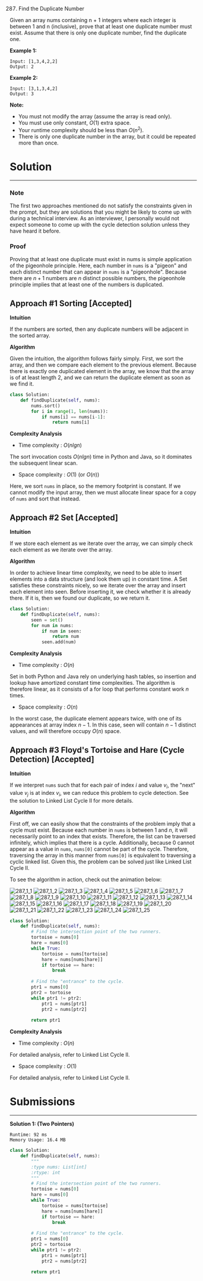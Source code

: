 287. Find the Duplicate Number

Given an array nums containing n + 1 integers where each integer is between 1 and n (inclusive), prove that at least one duplicate number must exist. Assume that there is only one duplicate number, find the duplicate one.

**Example 1:**
```
Input: [1,3,4,2,2]
Output: 2
```
**Example 2:**
```
Input: [3,1,3,4,2]
Output: 3
```
**Note:**

* You must not modify the array (assume the array is read only).
* You must use only constant, $O(1)$ extra space.
* Your runtime complexity should be less than $O(n^2)$.
* There is only one duplicate number in the array, but it could be repeated more than once.

# Solution
---
### Note
The first two approaches mentioned do not satisfy the constraints given in the prompt, but they are solutions that you might be likely to come up with during a technical interview. As an interviewer, I personally would not expect someone to come up with the cycle detection solution unless they have heard it before.

### Proof
Proving that at least one duplicate must exist in nums is simple application of the pigeonhole principle. Here, each number in `nums` is a "pigeon" and each distinct number that can appear in `nums` is a "pigeonhole". Because there are $n+1$ numbers are $n$ distinct possible numbers, the pigeonhole principle implies that at least one of the numbers is duplicated.

## Approach #1 Sorting [Accepted]
**Intuition**

If the numbers are sorted, then any duplicate numbers will be adjacent in the sorted array.

**Algorithm**

Given the intuition, the algorithm follows fairly simply. First, we sort the array, and then we compare each element to the previous element. Because there is exactly one duplicated element in the array, we know that the array is of at least length 2, and we can return the duplicate element as soon as we find it.

```python
class Solution:
    def findDuplicate(self, nums):
        nums.sort()
        for i in range(1, len(nums)):
            if nums[i] == nums[i-1]:
                return nums[i]
```

**Complexity Analysis**

* Time complexity : $O(nlgn)$

The sort invocation costs $O(nlgn)$ time in Python and Java, so it dominates the subsequent linear scan.

* Space complexity : $O(1)$ (or $O(n)$)

Here, we sort `nums` in place, so the memory footprint is constant. If we cannot modify the input array, then we must allocate linear space for a copy of `nums` and sort that instead.

## Approach #2 Set [Accepted]
**Intuition**

If we store each element as we iterate over the array, we can simply check each element as we iterate over the array.

**Algorithm**

In order to achieve linear time complexity, we need to be able to insert elements into a data structure (and look them up) in constant time. A Set satisfies these constraints nicely, so we iterate over the array and insert each element into seen. Before inserting it, we check whether it is already there. If it is, then we found our duplicate, so we return it.

```python
class Solution:
    def findDuplicate(self, nums):
        seen = set()
        for num in nums:
            if num in seen:
                return num
            seen.add(num)
```

**Complexity Analysis**

* Time complexity : $O(n)$

Set in both Python and Java rely on underlying hash tables, so insertion and lookup have amortized constant time complexities. The algorithm is therefore linear, as it consists of a for loop that performs constant work $n$ times.

* Space complexity : $O(n)$

In the worst case, the duplicate element appears twice, with one of its appearances at array index $n-1$. In this case, seen will contain $n-1$ distinct values, and will therefore occupy $O(n)$ space.

## Approach #3 Floyd's Tortoise and Hare (Cycle Detection) [Accepted]
**Intuition**

If we interpret `nums` such that for each pair of index $i$ and value $v_i$, the "next" value $v_j$ is at index $v_i$, we can reduce this problem to cycle detection. See the solution to Linked List Cycle II for more details.

**Algorithm**

First off, we can easily show that the constraints of the problem imply that a cycle must exist. Because each number in `nums` is between $1$ and $n$, it will necessarily point to an index that exists. Therefore, the list can be traversed infinitely, which implies that there is a cycle. Additionally, because $0$ cannot appear as a value in `nums`, `nums[0]` cannot be part of the cycle. Therefore, traversing the array in this manner from `nums[0]` is equivalent to traversing a cyclic linked list. Given this, the problem can be solved just like Linked List Cycle II.

To see the algorithm in action, check out the animation below:

![287_1_1](img/287_1_1.png)
![287_1_2](img/287_1_2.png)
![287_1_3](img/287_1_3.png)
![287_1_4](img/287_1_4.png)
![287_1_5](img/287_1_5.png)
![287_1_6](img/287_1_6.png)
![287_1_7](img/287_1_7.png)
![287_1_8](img/287_1_8.png)
![287_1_9](img/287_1_9.png)
![287_1_10](img/287_1_10.png)
![287_1_11](img/287_1_11.png)
![287_1_12](img/287_1_12.png)
![287_1_13](img/287_1_13.png)
![287_1_14](img/287_1_14.png)
![287_1_15](img/287_1_15.png)
![287_1_16](img/287_1_16.png)
![287_1_17](img/287_1_17.png)
![287_1_18](img/287_1_18.png)
![287_1_19](img/287_1_19.png)
![287_1_20](img/287_1_20.png)
![287_1_21](img/287_1_21.png)
![287_1_22](img/287_1_22.png)
![287_1_23](img/287_1_23.png)
![287_1_24](img/287_1_24.png)
![287_1_25](img/287_1_25.png)

```python
class Solution:
    def findDuplicate(self, nums):
        # Find the intersection point of the two runners.
        tortoise = nums[0]
        hare = nums[0]
        while True:
            tortoise = nums[tortoise]
            hare = nums[nums[hare]]
            if tortoise == hare:
                break
        
        # Find the "entrance" to the cycle.
        ptr1 = nums[0]
        ptr2 = tortoise
        while ptr1 != ptr2:
            ptr1 = nums[ptr1]
            ptr2 = nums[ptr2]
        
        return ptr1
```

**Complexity Analysis**

* Time complexity : $O(n)$

For detailed analysis, refer to Linked List Cycle II.

* Space complexity : $O(1)$

For detailed analysis, refer to Linked List Cycle II.

# Submissions
---
**Solution 1: (Two Pointers)**
```
Runtime: 92 ms
Memory Usage: 16.4 MB
```
```python
class Solution:
    def findDuplicate(self, nums):
        """
        :type nums: List[int]
        :rtype: int
        """
        # Find the intersection point of the two runners.
        tortoise = nums[0]
        hare = nums[0]
        while True:
            tortoise = nums[tortoise]
            hare = nums[nums[hare]]
            if tortoise == hare:
                break
        
        # Find the "entrance" to the cycle.
        ptr1 = nums[0]
        ptr2 = tortoise
        while ptr1 != ptr2:
            ptr1 = nums[ptr1]
            ptr2 = nums[ptr2]
        
        return ptr1
```

